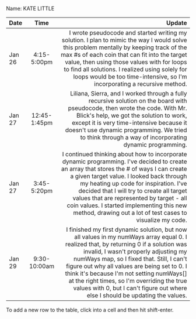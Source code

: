 Name: KATE LITTLE

| Date   |     Time     |                                                                                                                                                                                                                                                                                                                                                                                                                                                     Update |
|:-------|:------------:|-----------------------------------------------------------------------------------------------------------------------------------------------------------------------------------------------------------------------------------------------------------------------------------------------------------------------------------------------------------------------------------------------------------------------------------------------------------:|
| Jan 26 | 4:15-5:00pm  |                                                                                      I wrote pseudocode and started writing my solution. I plan to mimic the way I would solve this problem mentally by keeping track of the max #s of each coin that can fit into the target value, then using those values with for loops to find all solutions. I realized using solely for loops would be too time-intensive, so I'm incorporating a recursive method. |
| Jan 27 | 12:45-1:45pm |                                                                                                                                 Liliana, Sierra, and I worked through a fully recursive solution on the board with pseudocode, then wrote the code. With Mr. Blick's help, we got the solution to work, except it is very time-intensive because it doesn't use dynamic programming. We tried to think through a way of incorporating dynamic programming. |
| Jan 27 | 3:45-5:20pm  |                         I continued thinking about how to incorporate dynamic programming. I've decided to create an array that stores the # of ways I can create a given target value. I looked back through my heating up code for inspiration. I've decided that I will try to create all target values that are represented by target - all coin values. I started implementing this new method, drawing out a lot of test cases to visualize my code. |
| Jan 29 | 9:30-10:00am | I finished my first dynamic solution, but now all values in my numWays array equal 0. I realized that, by returning 0 if a solution was invalid, I wasn't properly adjusting my numWays map, so I fixed that. Still, I can't figure out why all values are being set to 0. I think it's because I'm not setting numWays[] at the right times, so I'm overriding the true values with 0, but I can't figure out where else I should be updating the values. |


To add a new row to the table, click into a cell and then hit shift-enter.